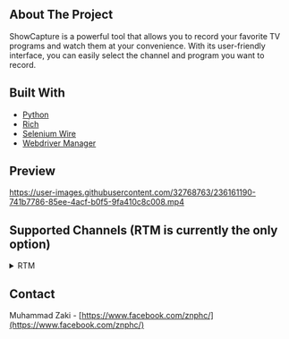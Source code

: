 ## About The Project

ShowCapture is a powerful tool that allows you to record your favorite TV programs and watch them at your convenience. With its user-friendly interface, you can easily select the channel and program you want to record.

## Built With

- [Python](https://www.python.org/)
- [Rich](https://github.com/Textualize/rich/)
- [Selenium Wire](https://github.com/wkeeling/selenium-wire/)
- [Webdriver Manager](https://github.com/SergeyPirogov/webdriver_manager/)

## Preview
https://user-images.githubusercontent.com/32768763/236161190-741b7786-85ee-4acf-b0f5-9fa410c8c008.mp4


## Supported Channels (RTM is currently the only option)

<details>
    <summary>RTM</summary>

    - TV1
    - TV2
    - Okey
    - Berita RTM
    - Sukan RTM
    - TV6
    - RTM Parlimen (Dewan Rakyat)
    - RTM Parlimen (Dewan Negara)

</details>

## Contact

Muhammad Zaki - [https://www.facebook.com/znphc/](https://www.facebook.com/znphc/)
